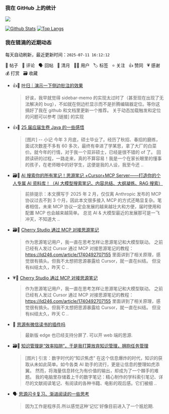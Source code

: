 ### 我在 GitHub 上的统计

<a title="Hits" target="_blank" href="https://github.com/Crowds21/Crowds21"><img src="https://hits.b3log.org/crowds21/crowds21.svg"></a>

[![Github Stats](https://github-readme-stats.vercel.app/api?username=crowds21&line_height=20&theme=tokyonight&show_icons=true)](https://github.com/crowds21)
[![Top Langs](https://github-readme-stats.vercel.app/api/top-langs/?username=crowds21&langs_count=6&theme=tokyonight&layout=compact&)](https://github.com/anuraghazra/github-readme-stats)
<!--events start -->

### 我在链滴的近期动态

每天自动刷新，最近更新时间：`2025-07-11 16:12:12`

📝 帖子 &nbsp; 💬 评论 &nbsp; 🗣 回帖 &nbsp; 🌙 清月 &nbsp; 👨‍💻 用户 &nbsp; 🏷️ 标签 &nbsp; ⭐️ 关注 &nbsp; 👍 赞同 &nbsp; 💗 感谢 &nbsp; 💰 打赏 &nbsp; 🗃 收藏

* 👍💬 [叶归｜演示一下侧边批注的效果](https://ld246.com/article/1746939169701/comment/1746939974081#comments)

  > 好诶，我早就觉得 sidebar-memo 的实现太过时了（甚至现在出现了无法解决的 bug），不如就在侧边栏显示而不是折腾编辑器定位。等你这搞好了我在 github 和文档里更新一个推荐。 关于动态加载触发和定位的问题可以参考 [链接] 的实现
* 👍📝 [25 届应届生卷 Java 的一些感悟](https://ld246.com/article/1745938586008)

  > [图片] -- 小记 今年 3 月底，硕士毕业了。经历了秋招、春招的磨练，面试次数差不多有 60 多次，最终有幸进了学某思，拿了大厂的白菜价。就今年的行情，对于我一个双非硕士，已经是很不错的 of 了。 回顾读研的过程，一路走来，真的不算容易！我是一个在家长眼里的懂事的孩子，在老师眼中的好学生，这便是我的人设，我至今还 ..
* 🗃📝 [AI 搜索你的所有笔记！思源笔记 +Cursor+MCP Server——打造你的个人专属 AI 资料库！（AI 大模型搜索笔记、内容总结、大纲凝练、RAG 搜索）](https://ld246.com/article/1740492707155)

  > 前排提示：本文撰写于 2025 年 2 月，仅仅离 Anthropic 发布的 MCP 协议过去不到 3 个月，因此本文很多接入 MCP 的方式还略显复杂。笔者相信，未来 MCP 协议一定会发展的越来越壮大和方便，届时使用和配置 MCP 也会越来越简单。 总览 AI &amp; 大模型最近的发展那可是一飞冲天，不知道大 ..
* 🗃📝 [Cherry Studio 通过 MCP 对接思源笔记](https://ld246.com/article/1741868783330)

  > 作为思源笔记用户，我一直在思考怎样让思源笔记和大模型联动。 之前已经有人发过 Cursor 通过 MCP 对接思源笔记的教程： https://ld246.com/article/1740492707155 里面讲到了相关原理，感觉很有搞头。但我不太想把思源暴露给 Cursor，就一直在纠结。 但没有纠结太久，昨天 C ..
* 💗📝 [Cherry Studio 通过 MCP 对接思源笔记](https://ld246.com/article/1741868783330)

  > 作为思源笔记用户，我一直在思考怎样让思源笔记和大模型联动。 之前已经有人发过 Cursor 通过 MCP 对接思源笔记的教程： https://ld246.com/article/1740492707155 里面讲到了相关原理，感觉很有搞头。但我不太想把思源暴露给 Cursor，就一直在纠结。 但没有纠结太久，昨天 C ..
* 💬 [思源有微信读书的插件吗](https://ld246.com/article/1740325936643/comment/1740360404535#comments)

  > 最新版 edge 也已经支持分屏了. 可以开 web 端的思源.
* 🗃📝 [知识管理是“效率陷阱”，于是我打算放弃知识管理，拥抱任务管理](https://ld246.com/article/1738945558886)

  > [图片] 引言：数字时代的“知识焦虑” 在这个信息爆炸的时代，知识的获取从未如此简单。如今各类 AI 助手的流行，更是让信息的整理如虎添翼。 然而，将海量信息转化为有价值的输出，却成为了一个棘手的难题。 我的电脑里存储着上千的数字笔记：精心制作的学科索引笔记、详尽的文献阅读笔记、有阅读的各种书籍、电影的观后感。它们被细 ..
* 🗣 [思源闪卡复习、渐进阅读的一些思考](https://ld246.com/article/1718977610599/comment/1738378112988#comments)

  > 因为工作是程序员.所以感觉这种'记忆'好像目前进入了一个尴尬期.


<!--events end -->
